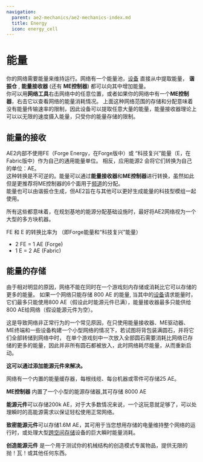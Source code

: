 ```yaml
---
navigation:
  parent: ae2-mechanics/ae2-mechanics-index.md
  title: Energy
  icon: energy_cell
---
```


# 能量

你的网络需要能量来维持运行。网络有一个能量池，[设备](../ae2-mechanics/devices.md) 直接从中提取能量，
**谐振仓** , **能量接收器** (还有 **ME控制器**) 都可以向其中增加能量。   
你可以用**网络工具**右击网络中的任意位置，或者如果你的网络中有一个**ME控制器**，右击它以查看网络的能量消耗情况。
上面这种网络范围的存储和分配意味着没有能量传输速率的限制，因此设备可以提取任意大量的能量，能量接收器理论上可以以无限的速度摄入能量，只受你的能量存储的限制。

## 能量的接收

AE2内部不使用FE（Forge Energy，在Forge版中）或 “科技复兴”能量（E，在Fabric版中）作为自己的通用能量单位。 相反，应用能源2 会将它们转换为自己的单位：AE。  
这种转换是不可逆的。能量可以通过**能量接收器**和**ME控制器**进行转换，虽然如此但是更推荐将ME控制器的6个面用于[频道](../ae2-mechanics/channels.md)的分配。  
能量也可以由谐振仓生成，但AE2旨在与其他可以更好生成能量的科技型模组一起使用。  

所有这些都意味着，在规划基地的能源分配基础设施时，最好将AE2网络视为一个大型的多方块机器。

FE 和 E 的转换比率为 （即Forge能量和“科技复兴”能量）

*   2 FE = 1 AE (Forge)
*   1 E  = 2 AE (Fabric)

## 能量的存储

由于相对明显的原因，网络不能在同时在一个游戏刻内存储或消耗比它可以存储的更多的能量。
如果一个网络只能存储 800 AE 的能量, 当其中的[设备](../ae2-mechanicals/devices.md)请求能量时，
它们最多只能使用800 AE（假设此时能源元件已满），能量接收器最多只能供给800 AE给网络（假设能源元件为空）。

这是导致网络非正常行为的一个常见原因，在只使用能量接收器、ME驱动器、ME终端和一些设备构建一个小型网络的情况下，若试图将背包装满圆石，并将它们全部转储到网络中时，
在单个游戏刻中一次放入全部圆石需要消耗比网络已存储的更多的能量，因此并非所有圆石都被放入，此时网络耗尽能量，从而重新启动。

**这可以通过添加能源元件来解决。**

网络有一个内置的能量缓存器，每根线缆、每台机器或零件可存储25 AE。

**ME控制器** 内置了一个小型的能源存储器,其可存储 8000 AE

**能源元件**可以存储200k AE，对于大多数情况来说，一个这玩意就足够了，可以处理瞬时的高能源需求以保证轻松使用正常网络。

**致密能源元件**可以存储1.6M AE，其可用于当您想用存储的电量维持整个网络的运行时，或处理大型[跨空间存储](spatial-io.md)设备的巨大瞬时能量消耗。

**创造能源元件** 是一个用于测试你的机械结构的创造模式专属物品，提供无限的 抛！瓦！或其他任何东西。
